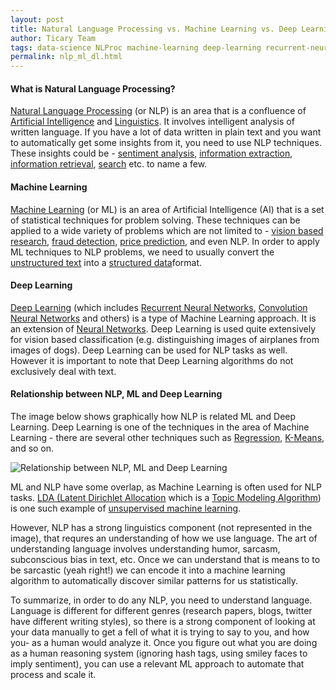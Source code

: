 ```yaml
---
layout: post
title: Natural Language Processing vs. Machine Learning vs. Deep Learning
author: Ticary Team
tags: data-science NLProc machine-learning deep-learning recurrent-neural-networks
permalink: nlp_ml_dl.html
---
```



#### What is Natural Language Processing?

[Natural Language Processing](https://en.wikipedia.org/wiki/Natural_language_processing) (or NLP) is an area that is a confluence of [Artificial Intelligence](https://en.wikipedia.org/wiki/Artificial_intelligence) and [Linguistics](https://en.wikipedia.org/wiki/Linguistics). It involves intelligent analysis of written language. If you have a lot of data written in plain text and you want to automatically get some insights from it, you need to use NLP techniques. These insights could be - [sentiment analysis](https://en.wikipedia.org/wiki/Sentiment_analysis), [information extraction](https://en.wikipedia.org/wiki/Information_extraction), [information retrieval](https://en.wikipedia.org/wiki/Information_retrieval), [search](https://en.wikipedia.org/wiki/Search_algorithm) etc. to name a few.

<!--more-->

#### Machine Learning

[Machine Learning](https://en.wikipedia.org/wiki/Machine_learning) (or ML) is an area of Artificial Intelligence (AI) that is a set of statistical techniques for problem solving. These techniques can be applied to a wide variety of problems which are not limited to - [vision based research](https://en.wikipedia.org/wiki/Computer_vision), [fraud detection](https://en.wikipedia.org/wiki/Fraud#Detection), [price prediction](https://en.wikipedia.org/wiki/Prediction), and even NLP. In order to apply ML techniques to NLP problems, we need to usually convert the [unstructured text](https://en.wikipedia.org/wiki/Unstructured_data) into a [structured data](https://brightplanet.com/2012/06/structured-vs-unstructured-data/)format.

#### Deep Learning

[Deep Learning](http://deeplearning.net/) (which includes [Recurrent Neural Networks](https://en.wikipedia.org/wiki/Recurrent_neural_network), [Convolution Neural Networks](https://ujjwalkarn.me/2016/08/11/intuitive-explanation-convnets/) and others) is a type of Machine Learning approach. It is an extension of [Neural Networks](https://en.wikipedia.org/wiki/Artificial_neural_network). Deep Learning is used quite extensively for vision based classification (e.g. distinguishing images of airplanes from images of dogs). Deep Learning can be used for NLP tasks as well. However it is important to note that Deep Learning algorithms do not exclusively deal with text.

#### Relationship between NLP, ML and Deep Learning

The image below shows graphically how NLP is related ML and Deep Learning. Deep Learning is one of the techniques in the area of Machine Learning - there are several other techniques such as [Regression](https://en.wikipedia.org/wiki/Regression_analysis), [K-Means](https://www.coursera.org/learn/machine-learning/lecture/93VPG/k-means-algorithm), and so on.

![Relationship between NLP, ML and Deep Learning](http://rutumulkar.com/public/images/blog/nlp-ml.png)

ML and NLP have some overlap, as Machine Learning is often used for NLP tasks. [LDA (Latent Dirichlet Allocation](****) which is a [Topic Modeling Algorithm](https://en.wikipedia.org/wiki/Topic_model)) is one such example of [unsupervised machine learning](https://en.wikipedia.org/wiki/Unsupervised_learning).

However, NLP has a strong linguistics component (not represented in the image), that requres an understanding of how we use language. The art of understanding language involves understanding humor, sarcasm, subconscious bias in text, etc. Once we can understand that is means to to be sarcastic (yeah right!) we can encode it into a machine learning algorithm to automatically discover similar patterns for us statistically.

To summarize, in order to do any NLP, you need to understand language. Language is different for different genres (research papers, blogs, twitter have different writing styles), so there is a strong component of looking at your data manually to get a fell of what it is trying to say to you, and how you- as a human would analyze it. Once you figure out what you are doing as a human reasoning system (ignoring hash tags, using smiley faces to imply sentiment), you can use a relevant ML approach to automate that process and scale it.
